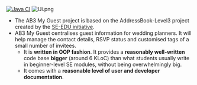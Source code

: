 [![Java CI](https://github.com/AY2425S1-CS2103T-W11-2/tp/actions/workflows/gradle.yml/badge.svg)](https://github.com/AY2425S1-CS2103T-W11-2/tp/actions/workflows/gradle.yml)
![Ui.png](images/Ui.png)

* The AB3 My Guest project is based on the AddressBook-Level3 project created by the [SE-EDU initiative](https://se-education.org).
* AB3 My Guest centralises guest information for wedding planners. It will help manage the contact details, RSVP status and customised tags of a small number of invitees.
  * It is **written in OOP fashion**. It provides a **reasonably well-written** code base **bigger** (around 6 KLoC) than what students usually write in beginner-level SE modules, without being overwhelmingly big.
  * It comes with a **reasonable level of user and developer documentation**.
